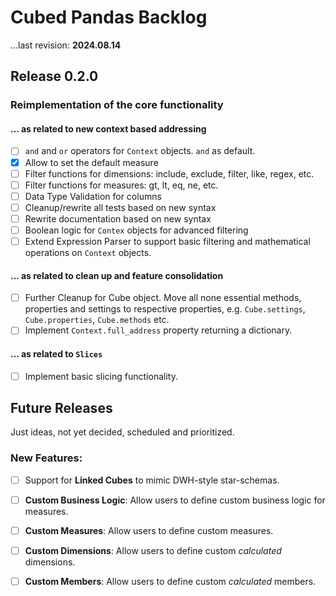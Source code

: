 # Cubed Pandas Backlog
...last revision: **2024.08.14**

## Release 0.2.0
### Reimplementation of the core functionality

#### ... as related to new context based addressing
- [ ] `and` and `or` operators for `Context` objects. `and` as default.
- [x] Allow to set the default measure 
- [ ] Filter functions for dimensions: include, exclude, filter, like, regex, etc.
- [ ] Filter functions for measures: gt, lt, eq, ne, etc.
- [ ] Data Type Validation for columns
- [ ] Cleanup/rewrite all tests based on new syntax
- [ ] Rewrite documentation based on new syntax
- [ ] Boolean logic for `Contex` objects for advanced filtering
- [ ] Extend Expression Parser to support basic filtering and mathematical operations on `Context` objects.
 
#### ... as related to clean up and feature consolidation
- [ ] Further Cleanup for Cube object.
      Move all none essential methods, properties and settings to respective properties,
      e.g. `Cube.settings`, `Cube.properties`, `Cube.methods` etc.  
- [ ] Implement `Context.full_address` property returning a dictionary. 

#### ... as related to `Slices`
- [ ] Implement basic slicing functionality.


## Future Releases

Just ideas, not yet decided, scheduled and prioritized.

### New Features:
- [ ] Support for **Linked Cubes** to mimic DWH-style star-schemas.
- [ ] **Custom Business Logic**: Allow users to define custom business logic for measures.
- [ ] **Custom Measures**: Allow users to define custom measures.
- [ ] **Custom Dimensions**: Allow users to define custom *calculated* dimensions.
- [ ] **Custom Members**: Allow users to define custom *calculated* members.

